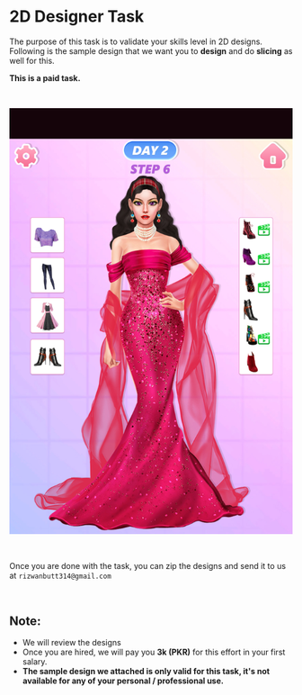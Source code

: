 # 2D Designer Task

The purpose of this task is to validate your skills level in 2D designs. Following is the sample design that we want you to **design** and do **slicing** as well for this.

**This is a paid task.**

<br>

![Alt text](./dressup.jpg?raw=true "Dressup Design Sample")

<br>

Once you are done with the task, you can zip the designs and send it to us at `rizwanbutt314@gmail.com`

<br> 

## Note: 
* We will review the designs
* Once you are hired, we will pay you **3k (PKR)** for this effort in your first salary.
*  **The sample design we attached is only valid for this task, it's not available for any of your personal / professional use.**
